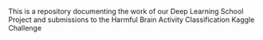 This is a repository documenting the work of our Deep Learning School Project and submissions to the Harmful Brain Activity Classification Kaggle Challenge